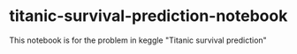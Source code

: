 # titanic-survival-prediction-notebook
This notebook is for the problem in keggle "Titanic survival prediction"
